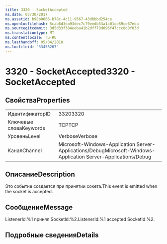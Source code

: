 ```yaml
---
title: 3320 - SocketAccepted
ms.date: 03/30/2017
ms.assetid: b98b0066-b78c-4c11-9567-43dbbbd254ce
ms.openlocfilehash: 5cab6d3ea93dec7c79eedb53a1a01ce89ce67eda
ms.sourcegitcommit: 3d5d33f384eeba41b2dff79d096f47ccc8d8f03d
ms.translationtype: MT
ms.contentlocale: ru-RU
ms.lasthandoff: 05/04/2018
ms.locfileid: "33458267"
---
```

# <a name="3320---socketaccepted"></a><span data-ttu-id="3c0ca-102">3320 - SocketAccepted</span><span class="sxs-lookup"><span data-stu-id="3c0ca-102">3320 - SocketAccepted</span></span>
## <a name="properties"></a><span data-ttu-id="3c0ca-103">Свойства</span><span class="sxs-lookup"><span data-stu-id="3c0ca-103">Properties</span></span>  
  
|||  
|-|-|  
|<span data-ttu-id="3c0ca-104">Идентификатор</span><span class="sxs-lookup"><span data-stu-id="3c0ca-104">ID</span></span>|<span data-ttu-id="3c0ca-105">3320</span><span class="sxs-lookup"><span data-stu-id="3c0ca-105">3320</span></span>|  
|<span data-ttu-id="3c0ca-106">Ключевые слова</span><span class="sxs-lookup"><span data-stu-id="3c0ca-106">Keywords</span></span>|<span data-ttu-id="3c0ca-107">TCP</span><span class="sxs-lookup"><span data-stu-id="3c0ca-107">TCP</span></span>|  
|<span data-ttu-id="3c0ca-108">Уровень</span><span class="sxs-lookup"><span data-stu-id="3c0ca-108">Level</span></span>|<span data-ttu-id="3c0ca-109">Verbose</span><span class="sxs-lookup"><span data-stu-id="3c0ca-109">Verbose</span></span>|  
|<span data-ttu-id="3c0ca-110">Канал</span><span class="sxs-lookup"><span data-stu-id="3c0ca-110">Channel</span></span>|<span data-ttu-id="3c0ca-111">Microsoft-Windows-Application Server-Applications/Debug</span><span class="sxs-lookup"><span data-stu-id="3c0ca-111">Microsoft-Windows-Application Server-Applications/Debug</span></span>|  
  
## <a name="description"></a><span data-ttu-id="3c0ca-112">Описание</span><span class="sxs-lookup"><span data-stu-id="3c0ca-112">Description</span></span>  
 <span data-ttu-id="3c0ca-113">Это событие создается при принятии сокета.</span><span class="sxs-lookup"><span data-stu-id="3c0ca-113">This event is emitted when the socket is accepted.</span></span>  
  
## <a name="message"></a><span data-ttu-id="3c0ca-114">Сообщение</span><span class="sxs-lookup"><span data-stu-id="3c0ca-114">Message</span></span>  
 <span data-ttu-id="3c0ca-115">ListenerId:%1 принял SocketId:%2.</span><span class="sxs-lookup"><span data-stu-id="3c0ca-115">ListenerId:%1 accepted SocketId:%2.</span></span>  
  
## <a name="details"></a><span data-ttu-id="3c0ca-116">Подробные сведения</span><span class="sxs-lookup"><span data-stu-id="3c0ca-116">Details</span></span>
